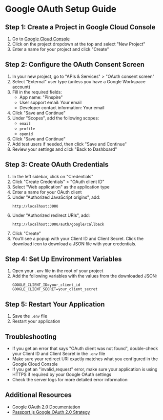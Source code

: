 # Google OAuth Setup Guide

## Step 1: Create a Project in Google Cloud Console
1. Go to [Google Cloud Console](https://console.cloud.google.com/)
2. Click on the project dropdown at the top and select "New Project"
3. Enter a name for your project and click "Create"

## Step 2: Configure the OAuth Consent Screen
1. In your new project, go to "APIs & Services" > "OAuth consent screen"
2. Select "External" user type (unless you have a Google Workspace account)
3. Fill in the required fields:
   - App name: "Pinspire"
   - User support email: Your email
   - Developer contact information: Your email
4. Click "Save and Continue"
5. Under "Scopes", add the following scopes:
   - `email`
   - `profile`
   - `openid`
6. Click "Save and Continue"
7. Add test users if needed, then click "Save and Continue"
8. Review your settings and click "Back to Dashboard"

## Step 3: Create OAuth Credentials
1. In the left sidebar, click on "Credentials"
2. Click "Create Credentials" > "OAuth client ID"
3. Select "Web application" as the application type
4. Enter a name for your OAuth client
5. Under "Authorized JavaScript origins", add:
   ```
   http://localhost:3000
   ```
6. Under "Authorized redirect URIs", add:
   ```
   http://localhost:3000/auth/google/callback
   ```
7. Click "Create"
8. You'll see a popup with your Client ID and Client Secret. Click the download icon to download a JSON file with your credentials.

## Step 4: Set Up Environment Variables
1. Open your `.env` file in the root of your project
2. Add the following variables with the values from the downloaded JSON:
   ```
   GOOGLE_CLIENT_ID=your_client_id
   GOOGLE_CLIENT_SECRET=your_client_secret
   ```

## Step 5: Restart Your Application
1. Save the `.env` file
2. Restart your application

## Troubleshooting
- If you get an error that says "OAuth client was not found", double-check your Client ID and Client Secret in the `.env` file
- Make sure your redirect URI exactly matches what you configured in the Google Cloud Console
- If you get an "invalid_request" error, make sure your application is using HTTPS if required by your Google OAuth settings
- Check the server logs for more detailed error information

## Additional Resources
- [Google OAuth 2.0 Documentation](https://developers.google.com/identity/protocols/oauth2)
- [Passport.js Google OAuth 2.0 Strategy](http://www.passportjs.org/packages/passport-google-oauth20/) 